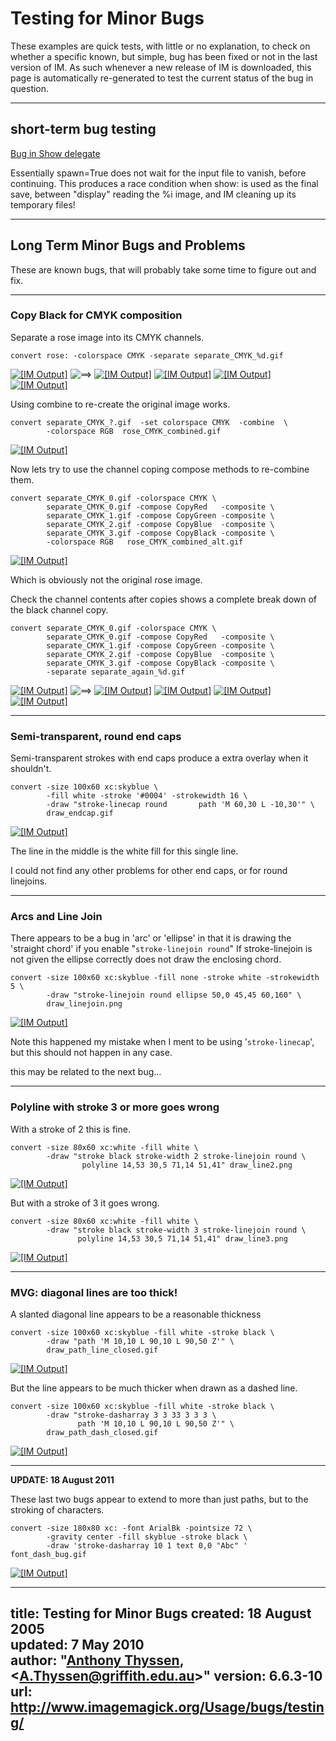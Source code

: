 # Testing for Minor Bugs

These examples are quick tests, with little or no explanation, to check on whether a specific known, but simple, bug has been fixed or not in the last version of IM.
As such whenever a new release of IM is downloaded, this page is automatically re-generated to test the current status of the bug in question.

------------------------------------------------------------------------

## short-term bug testing

[Bug in Show delegate](../../forum_link.cgi/?p=74367)

Essentially spawn=True does not wait for the input file to vanish, before continuing.
This produces a race condition when show: is used as the final save, between "display" reading the %i image, and IM cleaning up its temporary files!

------------------------------------------------------------------------

## Long Term Minor Bugs and Problems

These are known bugs, that will probably take some time to figure out and fix.

------------------------------------------------------------------------

### Copy Black for CMYK composition

Separate a rose image into its CMYK channels.

~~~
convert rose: -colorspace CMYK -separate separate_CMYK_%d.gif
~~~

[![\[IM Output\]](rose.gif)](rose.gif) ![==&gt;](../img_www/right.gif) [![\[IM Output\]](separate_CMYK_0.gif)](separate_CMYK_0.gif) [![\[IM Output\]](separate_CMYK_1.gif)](separate_CMYK_1.gif) [![\[IM Output\]](separate_CMYK_2.gif)](separate_CMYK_2.gif) [![\[IM Output\]](separate_CMYK_3.gif)](separate_CMYK_3.gif)

Using combine to re-create the original image works.

~~~
convert separate_CMYK_?.gif  -set colorspace CMYK  -combine  \
        -colorspace RGB  rose_CMYK_combined.gif
~~~

[![\[IM Output\]](rose_CMYK_combined.gif)](rose_CMYK_combined.gif)

Now lets try to use the channel coping compose methods to re-combine them.

~~~
convert separate_CMYK_0.gif -colorspace CMYK \
        separate_CMYK_0.gif -compose CopyRed   -composite \
        separate_CMYK_1.gif -compose CopyGreen -composite \
        separate_CMYK_2.gif -compose CopyBlue  -composite \
        separate_CMYK_3.gif -compose CopyBlack -composite \
        -colorspace RGB   rose_CMYK_combined_alt.gif
~~~

[![\[IM Output\]](rose_CMYK_combined_alt.gif)](rose_CMYK_combined_alt.gif)

Which is obviously not the original rose image.

Check the channel contents after copies shows a complete break down of the black channel copy.

~~~
convert separate_CMYK_0.gif -colorspace CMYK \
        separate_CMYK_0.gif -compose CopyRed   -composite \
        separate_CMYK_1.gif -compose CopyGreen -composite \
        separate_CMYK_2.gif -compose CopyBlue  -composite \
        separate_CMYK_3.gif -compose CopyBlack -composite \
        -separate separate_again_%d.gif
~~~

[![\[IM Output\]](rose.gif)](rose.gif) ![==&gt;](../img_www/right.gif) [![\[IM Output\]](separate_again_0.gif)](separate_again_0.gif) [![\[IM Output\]](separate_again_1.gif)](separate_again_1.gif) [![\[IM Output\]](separate_again_2.gif)](separate_again_2.gif) [![\[IM Output\]](separate_again_3.gif)](separate_again_3.gif)

------------------------------------------------------------------------

### Semi-transparent, round end caps

Semi-transparent strokes with end caps produce a extra overlay when it shouldn't.

~~~
convert -size 100x60 xc:skyblue \
        -fill white -stroke '#0004' -strokewidth 16 \
        -draw "stroke-linecap round       path 'M 60,30 L -10,30'" \
        draw_endcap.gif
~~~

[![\[IM Output\]](draw_endcap.gif)](draw_endcap.gif)

The line in the middle is the white fill for this single line.

I could not find any other problems for other end caps, or for round linejoins.

------------------------------------------------------------------------

### Arcs and Line Join

There appears to be a bug in 'arc' or 'ellipse' in that it is drawing the 'straight chord' if you enable "`stroke-linejoin round`" If stroke-linejoin is not given the ellipse correctly does not draw the enclosing chord.

~~~
convert -size 100x60 xc:skyblue -fill none -stroke white -strokewidth 5 \
        -draw "stroke-linejoin round ellipse 50,0 45,45 60,160" \
        draw_linejoin.png
~~~

[![\[IM Output\]](draw_linejoin.png)](draw_linejoin.png)

Note this happened my mistake when I ment to be using '`stroke-linecap`', but this should not happen in any case.

this may be related to the next bug...

------------------------------------------------------------------------

### Polyline with stroke 3 or more goes wrong

With a stroke of 2 this is fine.

~~~
convert -size 80x60 xc:white -fill white \
        -draw "stroke black stroke-width 2 stroke-linejoin round \
                polyline 14,53 30,5 71,14 51,41" draw_line2.png
~~~

[![\[IM Output\]](draw_line2.png)](draw_line2.png)

But with a stroke of 3 it goes wrong.

~~~
convert -size 80x60 xc:white -fill white \
        -draw "stroke black stroke-width 3 stroke-linejoin round \
               polyline 14,53 30,5 71,14 51,41" draw_line3.png
~~~

[![\[IM Output\]](draw_line3.png)](draw_line3.png)

------------------------------------------------------------------------

### MVG: diagonal lines are too thick!

A slanted diagonal line appears to be a reasonable thickness

~~~
convert -size 100x60 xc:skyblue -fill white -stroke black \
        -draw "path 'M 10,10 L 90,10 L 90,50 Z'" \
        draw_path_line_closed.gif
~~~

[![\[IM Output\]](draw_path_line_closed.gif)](draw_path_line_closed.gif)

But the line appears to be much thicker when drawn as a dashed line.

~~~
convert -size 100x60 xc:skyblue -fill white -stroke black \
        -draw "stroke-dasharray 3 3 33 3 3 3 \
               path 'M 10,10 L 90,10 L 90,50 Z'" \
        draw_path_dash_closed.gif
~~~

[![\[IM Output\]](draw_path_dash_closed.gif)](draw_path_dash_closed.gif)

------------------------------------------------------------------------

**UPDATE: 18 August 2011**

These last two bugs appear to extend to more than just paths, but to the stroking of characters.

~~~
convert -size 180x80 xc: -font ArialBk -pointsize 72 \
        -gravity center -fill skyblue -stroke black \
        -draw 'stroke-dasharray 10 1 text 0,0 "Abc" ' font_dash_bug.gif
~~~

[![\[IM Output\]](font_dash_bug.gif)](font_dash_bug.gif)

---
title: Testing for Minor Bugs
created: 18 August 2005  
updated: 7 May 2010  
author: "[Anthony Thyssen](http://www.ict.griffith.edu.au/anthony/anthony.html), &lt;[A.Thyssen@griffith.edu.au](http://www.ict.griffith.edu.au/anthony/mail.shtml)&gt;"
version: 6.6.3-10
url: http://www.imagemagick.org/Usage/bugs/testing/
---
